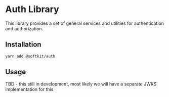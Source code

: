 # Auth Library

This library provides a set of general services and utilities for authentication and authorization.

## Installation

```bash
yarn add @softkit/auth
```

## Usage

TBD - this still in development, most likely we will have a separate JWKS implementation for this 


